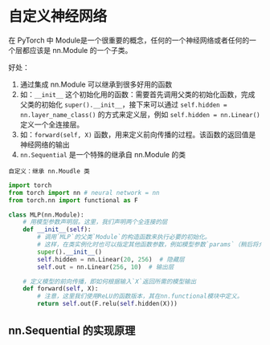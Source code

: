# 自定义神经网络

在 PyTorch 中 Module是一个很重要的概念，任何的一个神经网络或者任何的一个层都应该是 nn.Module 的一个子类。

好处：

1. 通过集成 nn.Module 可以继承到很多好用的函数
2. 如：`__init__` 这个初始化用的函数：需要首先调用父类的初始化函数，完成父类的初始化 `super().__init__`，接下来可以通过 `self.hidden = nn.layer_name_class()` 的方式来定义层，例如 `self.hidden = nn.Linear()` 定义一个全连接层。
3. 如：`forward(self, X)` 函数，用来定义前向传播的过程。该函数的返回值是神经网络的输出
4. `nn.Sequential` 是一个特殊的继承自 nn.Module 的类



`自定义：继承 nn.Moudle 类`

```python
import torch
from torch import nn # neural network = nn
from torch.nn import functional as F

class MLP(nn.Module):
    # 用模型参数声明层。这里，我们声明两个全连接的层
    def __init__(self):
        # 调用`MLP`的父类`Module`的构造函数来执行必要的初始化。
        # 这样，在类实例化时也可以指定其他函数参数，例如模型参数`params`（稍后将介绍）
        super().__init__()
        self.hidden = nn.Linear(20, 256)  # 隐藏层
        self.out = nn.Linear(256, 10)  # 输出层

    # 定义模型的前向传播，即如何根据输入`X`返回所需的模型输出
    def forward(self, X):
        # 注意，这里我们使用ReLU的函数版本，其在nn.functional模块中定义。
        return self.out(F.relu(self.hidden(X)))
```



## nn.Sequential 的实现原理

